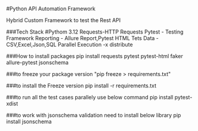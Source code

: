 #Python API Automation Framework

Hybrid Custom Framework to test the Rest API

###Tech Stack
#Pythom 3.12
Requests-HTTP Requests
Pytest - Testing Framework
Reporting -
Allure Report,Pytest HTML
Tets Data -CSV,Excel,Json,SQL
Parallel Execution -x distribute

###How to install packages
pip install requests  pytest pytest-html faker allure-pytest jsonschema

###to freeze your package version
"pip freeze > requirements.txt"

###to install the Freeze version
pip install -r requirements.txt

###to run all the test cases parallely use below command
pip install pytest-xdist

###to work with jsonschema validation need to install below library
pip install jsonschema